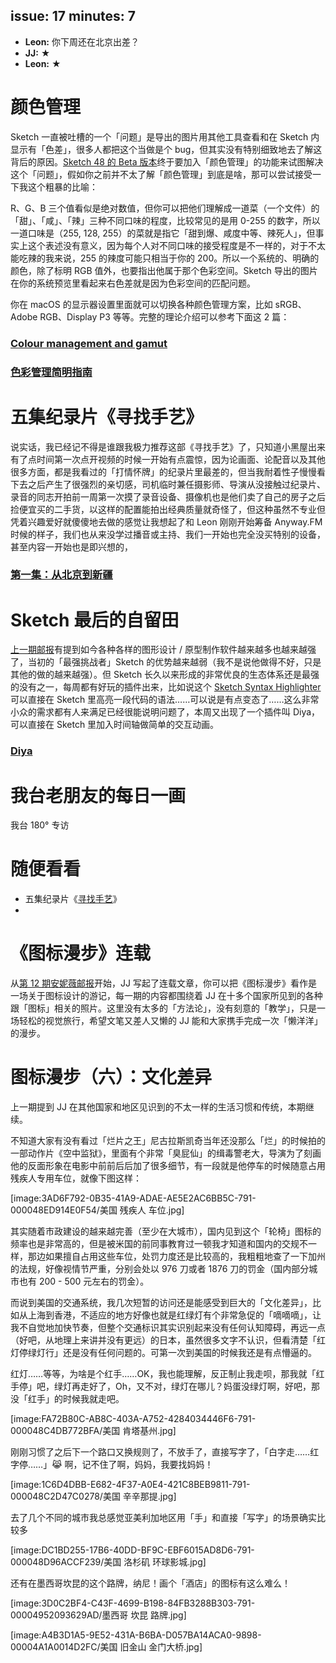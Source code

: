 issue: 17
minutes: 7
---

- **Leon:** 你下周还在北京出差？
- **JJ:** ★
- **Leon:** ★



# 颜色管理
Sketch 一直被吐槽的一个「问题」是导出的图片用其他工具查看和在 Sketch 内显示有「色差」，很多人都把这个当做是个 bug，但其实没有特别细致地去了解这背后的原因。[Sketch 48 的 Beta 版本](https://sketchapp.com/beta/)终于要加入「颜色管理」的功能来试图解决这个「问题」，假如你之前并不太了解「颜色管理」到底是啥，那可以尝试接受一下我这个粗暴的比喻：

R、G、B 三个值看似是绝对数值，但你可以把他们理解成一道菜（一个文件）的「甜」、「咸」、「辣」三种不同口味的程度，比较常见的是用 0-255 的数字，所以一道口味是（255, 128, 255）的菜就是指它「甜到爆、咸度中等、辣死人」，但事实上这个表述没有意义，因为每个人对不同口味的接受程度是不一样的，对于不太能吃辣的我来说，255 的辣度可能只相当于你的 200。所以一个系统的、明确的颜色，除了标明 RGB 值外，也要指出他属于那个色彩空间。Sketch 导出的图片在你的系统预览里看起来右色差就是因为色彩空间的匹配问题。

你在 macOS 的显示器设置里面就可以切换各种颜色管理方案，比如 sRGB、Adobe RGB、Display P3 等等。完整的理论介绍可以参考下面这 2 篇：
### [Colour management and gamut](https://bjango.com/articles/colourmanagementgamut/)
### [色彩管理简明指南](https://zhuanlan.zhihu.com/p/30834156)

# 五集纪录片《寻找手艺》
说实话，我已经记不得是谁跟我极力推荐这部《寻找手艺》了，只知道小黑屋出来有了点时间第一次点开视频的时候一开始有点震惊，因为论画面、论配音以及其他很多方面，都是我看过的「打情怀牌」的纪录片里最差的，但当我耐着性子慢慢看下去之后产生了很强烈的亲切感，司机临时兼任摄影师、导演从没接触过纪录片、录音的同志开拍前一周第一次摸了录音设备、摄像机也是他们卖了自己的房子之后捡便宜买的二手货，以这样的配置能拍出经典质量就奇怪了，但这种虽然不专业但凭着兴趣爱好就傻傻地去做的感觉让我想起了和 Leon 刚刚开始筹备 Anyway.FM 时候的样子，我们也从来没学过播音或主持、我们一开始也完全没买特别的设备，甚至内容一开始也是即兴想的，
### [第一集：从北京到新疆](http://v.youku.com/v_show/id_XMzAyOTUwMjM3Mg==.html)

# Sketch 最后的自留田
[上一期邮报](https://github.com/Anyway-Design/Anyway-Post/blob/master/Posts/Markdown/%2316.md)有提到如今各种各样的图形设计 / 原型制作软件越来越多也越来越强了，当初的「最强挑战者」Sketch 的优势越来越弱（我不是说他做得不好，只是其他的做的越来越强）。但 Sketch 长久以来形成的非常优良的生态体系还是最强的没有之一，每周都有好玩的插件出来，比如说这个 [Sketch Syntax Highlighter](https://danielguillan.github.io/sketch-syntax-highlighter/) 可以直接在 Sketch 里高亮一段代码的语法……可以说是有点变态了……这么非常小众的需求都有人来满足已经很能说明问题了，本周又出现了一个插件叫 Diya，可以直接在 Sketch 里加入时间轴做简单的交互动画。
### [Diya](http://diyahq.com/)

# 我台老朋友的每日一画
我台 180° 专访


# 随便看看
* 五集纪录片《[寻找手艺]()》
* 



# 《图标漫步》连载
从[第 12 期安妮薇邮报](https://github.com/JJYing/Anyway-Post/tree/master/Posts/Markdown)开始，JJ 写起了连载文章，你可以把《图标漫步》看作是一场关于图标设计的游记，每一期的内容都围绕着 JJ 在十多个国家所见到的各种跟「图标」相关的照片。这里没有太多的「方法论」，没有刻意的「教学」，只是一场轻松的视觉旅行，希望文笔又差人又懒的 JJ 能和大家携手完成一次「懒洋洋」的漫步。



# 图标漫步（六）：文化差异
上一期提到 JJ 在其他国家和地区见识到的不太一样的生活习惯和传统，本期继续。

不知道大家有没有看过「烂片之王」尼古拉斯凯奇当年还没那么「烂」的时候拍的一部动作片《空中监狱》，里面有个非常「臭屁仙」的缉毒警老大，导演为了刻画他的反面形象在电影中前前后后加了很多细节，有一段就是他停车的时候随意占用残疾人专用车位，就像下图这样：

[image:3AD6F792-0B35-41A9-ADAE-AE5E2AC6BB5C-791-000048ED914E0F54/美国 残疾人 车位.jpg]

其实随着市政建设的越来越完善（至少在大城市），国内见到这个「轮椅」图标的频率也是非常高的，但是被米国的前同事教育过一顿我才知道和国内的交规不一样，那边如果擅自占用这些车位，处罚力度还是比较高的，我粗粗地查了一下加州的法规，好像视情节严重，分别会处以 976 刀或者 1876 刀的罚金（国内部分城市也有 200 - 500 元左右的罚金）。

而说到美国的交通系统，我几次短暂的访问还是能感受到巨大的「文化差异」，比如从上海到香港，不适应的地方好像也就是红绿灯有个非常急促的「嘀嘀嘀」，让我不自觉地加快节奏，但整个交通标识其实识别起来没有任何认知障碍，再远一点（好吧，从地理上来讲并没有更远）的日本，虽然很多文字不认识，但看清楚「红灯停绿灯行」还是没有任何问题的。可第一次到美国的时候我还是有点懵逼的。

红灯……等等，为啥是个红手……OK，我也能理解，反正制止我走呗，那我就「红手停」吧，绿灯再走好了，Oh，又不对，绿灯在哪儿？妈蛋没绿灯啊，好吧，那没「红手」的时候我就走吧。

[image:FA72B80C-AB8C-403A-A752-4284034446F6-791-000048C4DB772BFA/美国 肯塔基州.jpg]

刚刚习惯了之后下一个路口又换规则了，不放手了，直接写字了，「白字走……红字停……」😹 啊，记不住了啊，妈妈，我要找妈妈！

[image:1C6D4DBB-E682-4F37-A0E4-421C8BEB9811-791-000048C2D47C0278/美国 辛辛那提.jpg]

去了几个不同的城市我总感觉亚美利加地区用「手」和直接「写字」的场景确实比较多

[image:DC1BD255-17B6-40DD-BF9C-EBF6015AD8D6-791-000048D96ACCF239/美国 洛杉矶 环球影城.jpg]

还有在墨西哥坎昆的这个路牌，纳尼！画个「酒店」的图标有这么难么！

[image:3D0C2BF4-C43F-4699-B198-84FB3288B303-791-00004952093629AD/墨西哥 坎昆 路牌.jpg]


[image:A4B3D1A5-9E52-431A-B6BA-D057BA14ACA0-9898-00004A1A0014D2FC/美国 旧金山 金门大桥.jpg]